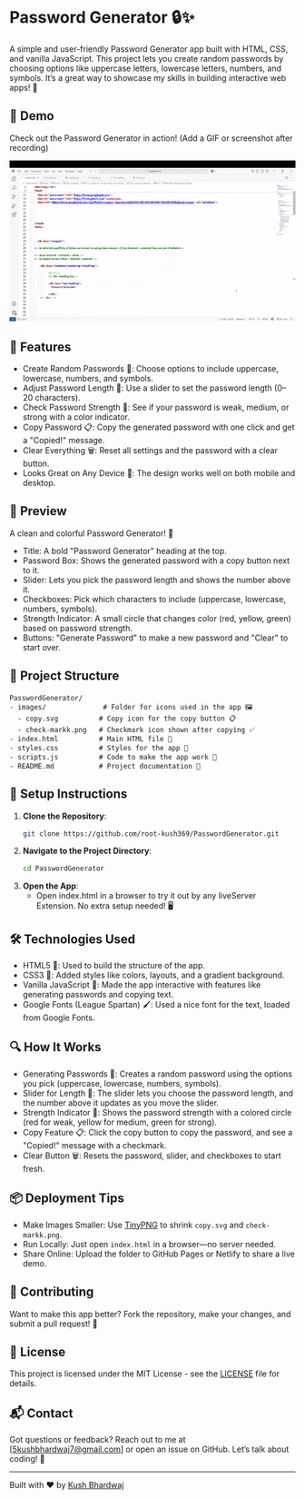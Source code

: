 # Password Generator 🔒✨

A simple and user-friendly Password Generator app built with HTML, CSS, and vanilla JavaScript. This project lets you create random passwords by choosing options like uppercase letters, lowercase letters, numbers, and symbols. It’s a great way to showcase my skills in building interactive web apps! 🚀

## 🎥 Demo
Check out the Password Generator in action! (Add a GIF or screenshot after recording)

![Password Generator Demo](pgen.gif)

## 🌟 Features
- Create Random Passwords 🔧: Choose options to include uppercase, lowercase, numbers, and symbols.
- Adjust Password Length 📏: Use a slider to set the password length (0–20 characters).
- Check Password Strength 💪: See if your password is weak, medium, or strong with a color indicator.
- Copy Password 📋: Copy the generated password with one click and get a "Copied!" message.
- Clear Everything 🗑️: Reset all settings and the password with a clear button.
- Looks Great on Any Device 📱: The design works well on both mobile and desktop.

## 📖 Preview
A clean and colorful Password Generator! 🔑  
- Title: A bold "Password Generator" heading at the top.
- Password Box: Shows the generated password with a copy button next to it.
- Slider: Lets you pick the password length and shows the number above it.
- Checkboxes: Pick which characters to include (uppercase, lowercase, numbers, symbols).
- Strength Indicator: A small circle that changes color (red, yellow, green) based on password strength.
- Buttons: "Generate Password" to make a new password and "Clear" to start over.

## 📂 Project Structure
```
PasswordGenerator/
- images/              # Folder for icons used in the app 🖼️
  - copy.svg          # Copy icon for the copy button 📋
  - check-markk.png   # Checkmark icon shown after copying ✅
- index.html          # Main HTML file 📄
- styles.css          # Styles for the app 🎨
- scripts.js          # Code to make the app work 🔧
- README.md           # Project documentation 📖
```

## 🚀 Setup Instructions
1. **Clone the Repository**:
   ```bash
   git clone https://github.com/root-kush369/PasswordGenerator.git
   ```
2. **Navigate to the Project Directory**:
   ```bash
   cd PasswordGenerator
   ```
3. **Open the App**:
   - Open index.html in a browser to try it out by  any liveServer Extension. 
     No extra setup needed! 🖥️

## 🛠️ Technologies Used
- HTML5 📄: Used to build the structure of the app.
- CSS3 🎨: Added styles like colors, layouts, and a gradient background.
- Vanilla JavaScript 🔧: Made the app interactive with features like generating passwords and copying text.
- Google Fonts (League Spartan) 🖌️: Used a nice font for the text, loaded from Google Fonts.

## 🔍 How It Works
- Generating Passwords 🔑: Creates a random password using the options you pick (uppercase, lowercase, numbers, symbols).
- Slider for Length 📏: The slider lets you choose the password length, and the number above it updates as you move the slider.
- Strength Indicator 💪: Shows the password strength with a colored circle (red for weak, yellow for medium, green for strong).
- Copy Feature 📋: Click the copy button to copy the password, and see a "Copied!" message with a checkmark.
- Clear Button 🗑️: Resets the password, slider, and checkboxes to start fresh.

## 📦 Deployment Tips
- Make Images Smaller: Use [TinyPNG](https://tinypng.com/) to shrink `copy.svg` and `check-markk.png`.
- Run Locally: Just open `index.html` in a browser—no server needed.
- Share Online: Upload the folder to GitHub Pages or Netlify to share a live demo.

## 🤝 Contributing
Want to make this app better? Fork the repository, make your changes, and submit a pull request! 🌟

## 📜 License
This project is licensed under the MIT License - see the [LICENSE](LICENSE) file for details.

## 📬 Contact
Got questions or feedback? Reach out to me at [5kushbhardwaj7@gmail.com] or open an issue on GitHub. Let’s talk about coding! 💬

---

Built with ❤️ by [Kush Bhardwaj](https://github.com/root-kush369)
